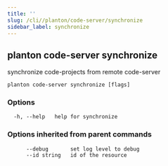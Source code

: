 ```yaml
---
title: ''
slug: /cli//planton/code-server/synchronize
sidebar_label: synchronize
---
```

## planton code-server synchronize

synchronize code-projects from remote code-server

```
planton code-server synchronize [flags]
```

### Options

```
  -h, --help   help for synchronize
```

### Options inherited from parent commands

```
      --debug       set log level to debug
      --id string   id of the resource
```


